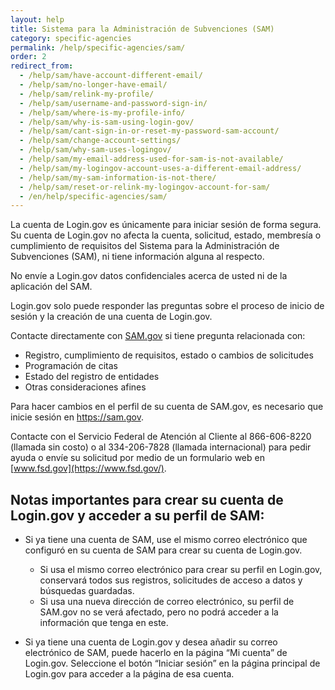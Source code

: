 ```yaml
---
layout: help 
title: Sistema para la Administración de Subvenciones (SAM) 
category: specific-agencies 
permalink: /help/specific-agencies/sam/ 
order: 2 
redirect_from:
  - /help/sam/have-account-different-email/
  - /help/sam/no-longer-have-email/
  - /help/sam/relink-my-profile/
  - /help/sam/username-and-password-sign-in/
  - /help/sam/where-is-my-profile-info/
  - /help/sam/why-is-sam-using-login-gov/
  - /help/sam/cant-sign-in-or-reset-my-password-sam-account/
  - /help/sam/change-account-settings/
  - /help/sam/why-sam-uses-logingov/
  - /help/sam/my-email-address-used-for-sam-is-not-available/
  - /help/sam/my-logingov-account-uses-a-different-email-address/
  - /help/sam/my-sam-information-is-not-there/
  - /help/sam/reset-or-relink-my-logingov-account-for-sam/
  - /en/help/specific-agencies/sam/
---
```


La cuenta de Login.gov es únicamente para iniciar sesión de forma segura. Su cuenta de Login.gov no afecta la cuenta, solicitud, estado, membresía o cumplimiento de requisitos del Sistema para la Administración de Subvenciones (SAM), ni tiene información alguna al respecto.

No envíe a Login.gov datos confidenciales acerca de usted ni de la aplicación del SAM.

Login.gov solo puede responder las preguntas sobre el proceso de inicio de sesión y la creación de una cuenta de Login.gov.

Contacte directamente con [SAM.gov](https://sam.gov/) si tiene pregunta relacionada con:

* Registro, cumplimiento de requisitos, estado o cambios de solicitudes
* Programación de citas
* Estado del registro de entidades
* Otras consideraciones afines

Para hacer cambios en el perfil de su cuenta de SAM.gov, es necesario que inicie sesión en <https://sam.gov>.

Contacte con el Servicio Federal de Atención al Cliente al 866-606-8220 (llamada sin costo) o al 334-206-7828 (llamada internacional) para pedir ayuda o envíe su solicitud por medio de un formulario web en [www.fsd.gov](https://www.fsd.gov/).

## Notas importantes para crear su cuenta de Login.gov y acceder a su perfil de SAM:

* Si ya tiene una cuenta de SAM, use el mismo correo electrónico que configuró en su cuenta de SAM para crear su cuenta de Login.gov.
  
  * Si usa el mismo correo electrónico para crear su perfil en Login.gov, conservará todos sus registros, solicitudes de acceso a datos y búsquedas guardadas.
  * Si usa una nueva dirección de correo electrónico, su perfil de SAM.gov no se verá afectado, pero no podrá acceder a la información que tenga en este.
* Si ya tiene una cuenta de Login.gov y desea añadir su correo electrónico de SAM, puede hacerlo en la página “Mi cuenta” de Login.gov. Seleccione el botón “Iniciar sesión” en la página principal de Login.gov para acceder a la página de esa cuenta.
